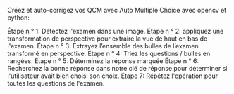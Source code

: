 Créez et auto-corrigez vos QCM avec Auto Multiple Choice avec opencv et python:

Étape n ° 1: Détectez l'examen dans une image.
Étape n ° 2: appliquez une transformation de perspective pour extraire la vue de haut en bas de l'examen.
Étape n ° 3: Extrayez l’ensemble des bulles de l’examen transformé en perspective.
Étape n ° 4: Triez les questions / bulles en rangées.
Étape n ° 5: Déterminez la réponse marquée 
Étape n ° 6: Recherchez la bonne réponse dans notre clé de réponse pour déterminer si l'utilisateur avait bien choisi son choix.
Étape 7: Répétez l'opération pour toutes les questions de l'examen.
